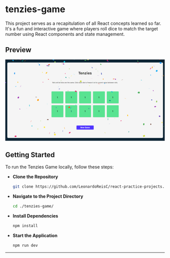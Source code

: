 # tenzies-game

This project serves as a recapitulation of all React concepts learned so far. It's a fun and interactive game where players roll dice to match the target number using React components and state management.

## Preview

![Tenzies Game Preview](../images/tenzies.png)

## Getting Started

To run the Tenzies Game locally, follow these steps:

- **Clone the Repository**

  ```bash
  git clone https://github.com/LeonardoReisC/react-practice-projects.git
  ```

- **Navigate to the Project Directory**

  ```bash
  cd ./tenzies-game/
  ```

- **Install Dependencies**

  ```bash
  npm install
  ```

- **Start the Application**

  ```bash
  npm run dev
  ```

***
